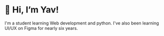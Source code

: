 # 👋 Hi, I’m Yav!
I'm a student learning Web development and python. 
I've also been learning UI/UX on Figma for nearly six years. 
